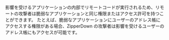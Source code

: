 
影響を受けるアプリケーションの内部でリモートコードが実行されるため、リモートの攻撃者は脆弱なアプリケーションと同じ権限またはアクセス許可を持つことができます。 たとえば、脆弱なアプリケーションにユーザーのアドレス帳にアクセスする権限がある場合、ZipperDown の攻撃者は影響を受けるユーザーのアドレス帳にもアクセスが可能です。
